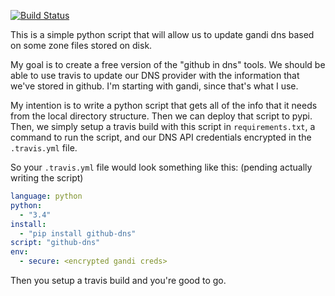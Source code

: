 [![Build Status](https://travis-ci.org/peachjean/dnsfiles.svg)](https://travis-ci.org/peachjean/dnsfiles)

This is a simple python script that will allow us to update gandi dns based on 
some zone files stored on disk.

My goal is to create a free version of the "github in dns" tools. We should be 
able to use travis to update our DNS provider with the information that we've 
stored in github. I'm starting with gandi, since that's what I use.

My intention is to write a python script that gets all of the info that it 
needs from the local directory structure. Then we can deploy that script to
pypi. Then, we simply setup a travis build with this script in 
``requirements.txt``, a command to run the script, and our DNS API credentials
encrypted in the ``.travis.yml`` file.

So your ``.travis.yml`` file would look something like this: (pending actually
writing the script)

```yaml
language: python
python:
  - "3.4"
install:
  - "pip install github-dns"
script: "github-dns"
env:
  - secure: <encrypted gandi creds>
```

Then you setup a travis build and you're good to go.

